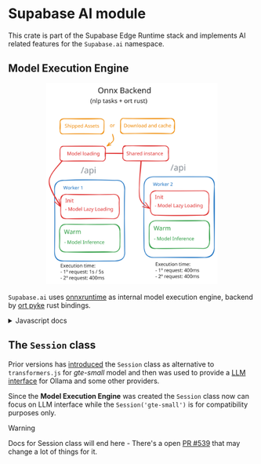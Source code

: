 # Supabase AI module

This crate is part of the Supabase Edge Runtime stack and implements AI related
features for the `Supabase.ai` namespace.

## Model Execution Engine

<p align="center">
  <picture>
    <source media="(prefers-color-scheme: dark)" srcset="/assets/docs/ai/onnx-backend-dark.svg">
    <source media="(prefers-color-scheme: light)" srcset="/assets/docs/ai/onnx-backend.svg">
    <img alt="ONNX Backend illustration" src="/assets/docs/ai/onnx-backend.svg" width="350" style="max-width: 100%;">
  </picture>
</p>

`Supabase.ai` uses [onnxruntime](https://onnxruntime.ai/) as internal model
execution engine, backend by [ort pyke](https://ort.pyke.io/) rust bindings.

<details>
  <summary>Javascript docs</summary>

The **onnxruntime** API is available from `globalThis` and shares similar specs of [onnxruntime-common](https://github.com/microsoft/onnxruntime/tree/main/js/common).

The available items are:

- `Tensor`: Represent a basic tensor with specified dimensions and data type. -- "The AI input/output"
- `InferenceSession`: Represent the inner model session. -- "The AI model itself"

### Usage

It can be used from the exported `globalThis[Symbol.for("onnxruntime")]` --
but manipulating it directly is not trivial, so in the future you may use the [Inference API #501](https://github.com/supabase/edge-runtime/pull/501) for a more user friendly API.

```typescript
const { InferenceSession, Tensor } = globalThis[Symbol.for("onnxruntime")];

// 'create()' supports an url string buffer or the binary data
const modelUrlBuffer = new TextEncoder().encode("https://huggingface.co/Supabase/gte-small/resolve/main/onnx/model_quantized.onnx");
const session = await InferenceSession.create(modelUrlBuffer);

// Example only, in real 'feature-extraction' tensors must be created from the tokenizer step.
const inputs = {
   input_ids: new Tensor('float32', [1, 2, 3...], [1, 384]),
   attention_mask: new Tensor('float32', [...], [1, 384]),
   token_types_ids: new Tensor('float32', [...], [1, 384])
};

const { last_hidden_state } = await session.run(inputs);
console.log(last_hidden_state);
```

### Third party libs

Originaly this backend was created to implicit integrate with [transformers.js](https://github.com/huggingface/transformers.js/). This way users can still consuming a high-level lib at same time they benefits of all Supabase's Model Execution Engine features, like model optimization and caching. For further information please check the [PR #436](https://github.com/supabase/edge-runtime/pull/436)

> [!WARNING]
> At this moment users need to explicit target `device: 'auto'` to enable the platform compatibility.

```typescript
import { env, pipeline } from 'https://cdn.jsdelivr.net/npm/@huggingface/transformers@3.0.1';

// Broswer cache is now supported for `onnx` models
env.useBrowserCache = true;
env.allowLocalModels = false;

const pipe = await pipeline('feature-extraction', 'supabase/gte-small', { device: 'auto' });

const output = await pipe("This embed will be generated from rust land", {
  pooling: 'mean',
  normalize: true
});
```

### Self-Hosting

**Caching filepath**:
The `EXT_AI_CACHE_DIR` environment variable can be use to set a custom cache path

**Memory clean up**:
For Self-Hosting users an extra method is available for `main/index.ts` scope and should be used to clean up unused sessions, consider adding it into your main entrypoint file:

```typescript
// cleanup unused sessions every 30s
setInterval(async () => {
    try {
        const cleanupCount = await EdgeRuntime.ai.tryCleanupUnusedSession();
        if (cleanupCount == 0) {
            return;
        }
        console.log('EdgeRuntime.ai.tryCleanupUnusedSession', cleanupCount);
    } catch (e) {
        console.error(e.toString());
    }
}, 30 * 1000);
```

</details>

## The `Session` class

Prior versions has [introduced](https://supabase.com/blog/ai-inference-now-available-in-supabase-edge-functions) the `Session` class as alternative to `transformers.js` for *gte-small* model and then was used to provide a [LLM interface](https://supabase.com/docs/guides/functions/ai-models?queryGroups=platform&platform=ollama#using-large-language-models-llm) for Ollama and some other providers.

Since the **Model Execution Engine** was created the `Session` class now can focus on LLM interface while the `Session('gte-small')` is for compatibility purposes only.

> [!WARNING]
> Docs for Session class will end here - There's a open [PR #539](https://github.com/supabase/edge-runtime/pull/539) that may change a lot of things for it.
